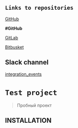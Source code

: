 ## `Links to repositories`

[GitHub](https://github.com/apovyshev/DevOps_github.git)

**#GitHub**

[GitLab](https://gitlab.com/apovyshev/devops_gitlab.git)

[Bitbusket](https://apovyshev@bitbucket.org/apovyshev/devops_bitbucket.git)


## Slack channel

[integration_events](https://sa-itacademy-by.slack.com/messages/CKQQW2VH6/)









`Test project`
=============================

> Пробный проект

INSTALLATION
------------
